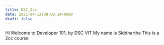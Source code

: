 ```yaml
---
title: DSC_2cc
date: 2021-04-12T08:09:14+0000
draft: false
---
```

Hi
Welcome to Developer 101, by DSC VIT
My name is Siddhartha
This is a 2cc course
